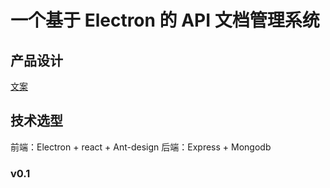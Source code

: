 # 一个基于 Electron 的 API 文档管理系统

## 产品设计
[文案](./doc/API文档生成和测试的工具.md)

## 技术选型
前端：Electron + react + Ant-design
后端：Express + Mongodb

### v0.1 

